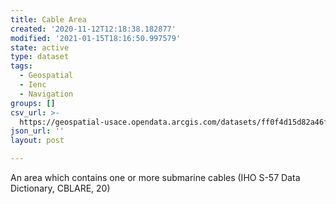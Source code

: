 ```yaml
---
title: Cable Area
created: '2020-11-12T12:18:38.182877'
modified: '2021-01-15T18:16:50.997579'
state: active
type: dataset
tags:
  - Geospatial
  - Ienc
  - Navigation
groups: []
csv_url: >-
  https://geospatial-usace.opendata.arcgis.com/datasets/ff0f4d15d82a46fdaca7724e08bc1a6a_0.csv?outSR=%7B%22latestWkid%22%3A4326%2C%22wkid%22%3A4326%7D
json_url: ''
layout: post

---
```

An area which contains one or more submarine cables (IHO S-57 Data Dictionary, CBLARE, 20)
